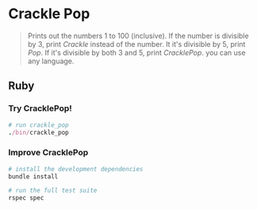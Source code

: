 Crackle Pop
===========

> Prints out the numbers 1 to 100 (inclusive). If the number is divisible by 3, print _Crackle_ instead of the number. It it's divisible by 5, print _Pop_. If it's divisible by both 3 and 5, print _CracklePop_. you can use any language.

Ruby
----

### Try CracklePop!

```ruby
# run crackle_pop
./bin/crackle_pop
```

### Improve CracklePop

```ruby
# install the development dependencies
bundle install

# run the full test suite
rspec spec
```

